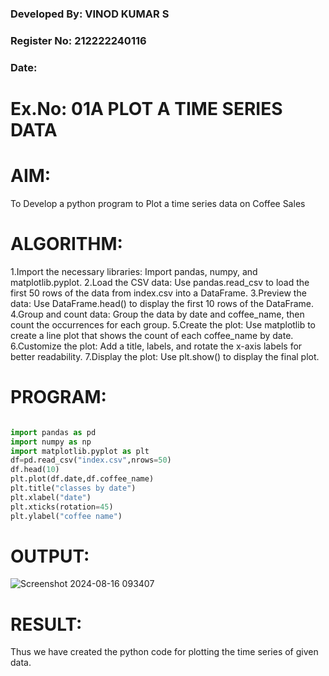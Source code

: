 ### Developed By: VINOD KUMAR S
### Register No: 212222240116
### Date:

# Ex.No: 01A PLOT A TIME SERIES DATA

# AIM:
To Develop a python program to Plot a time series data on Coffee Sales

# ALGORITHM:
1.Import the necessary libraries: Import pandas, numpy, and matplotlib.pyplot.
2.Load the CSV data: Use pandas.read_csv to load the first 50 rows of the data from index.csv into a DataFrame.
3.Preview the data: Use DataFrame.head() to display the first 10 rows of the DataFrame.
4.Group and count data: Group the data by date and coffee_name, then count the occurrences for each group.
5.Create the plot: Use matplotlib to create a line plot that shows the count of each coffee_name by date.
6.Customize the plot: Add a title, labels, and rotate the x-axis labels for better readability.
7.Display the plot: Use plt.show() to display the final plot.

# PROGRAM:
```python

import pandas as pd
import numpy as np
import matplotlib.pyplot as plt
df=pd.read_csv("index.csv",nrows=50)
df.head(10)
plt.plot(df.date,df.coffee_name)
plt.title("classes by date")
plt.xlabel("date")
plt.xticks(rotation=45)
plt.ylabel("coffee name")

```


# OUTPUT:

![Screenshot 2024-08-16 093407](https://github.com/user-attachments/assets/f00d4b00-d8dc-434e-971b-3531dc889ebb)


# RESULT:
Thus we have created the python code for plotting the time series of given data.
